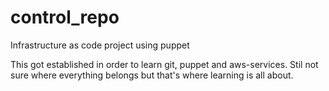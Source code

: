 # control_repo
Infrastructure as code project using puppet

This got established in order to learn git, puppet and aws-services.
Stil not sure where everything belongs but that's where learning is all about.
